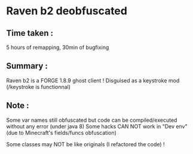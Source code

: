 # **Raven b2** deobfuscated

## Time taken :
5 hours of remapping, 30min of bugfixing

## Summary :
Raven b2 is a FORGE 1.8.9 ghost client !
Disguised as a keystroke mod (/keystroke is functionnal)

## Note :
Some var names still obfuscated but code can be compiled/executed without any error (under java 8)
Some hacks CAN NOT work in "Dev env" (due to Minecraft's fields/funcs obfuscation)

Some classes may NOT be like originals (I refactored the code) !

